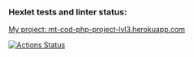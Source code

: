 ### Hexlet tests and linter status:
<a href="https://mt-cod-php-project-lvl4.herokuapp.com/">My project: mt-cod-php-project-lvl3.herokuapp.com</a>

[![Actions Status](https://github.com/MT-cod/php-project-lvl4/workflows/hexlet-check/badge.svg)](https://github.com/MT-cod/php-project-lvl4/actions)
<br>

